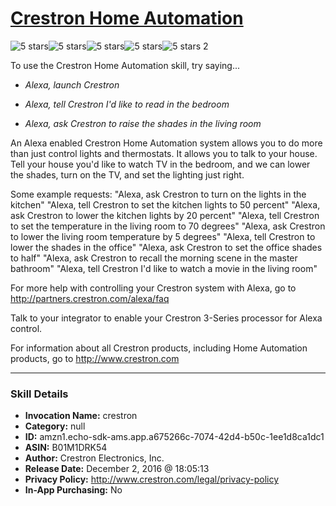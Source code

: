 # [Crestron Home Automation](http://alexa.amazon.com/#skills/amzn1.echo-sdk-ams.app.a675266c-7074-42d4-b50c-1ee1d8ca1dc1)
![5 stars](../../images/ic_star_black_18dp_1x.png)![5 stars](../../images/ic_star_black_18dp_1x.png)![5 stars](../../images/ic_star_black_18dp_1x.png)![5 stars](../../images/ic_star_black_18dp_1x.png)![5 stars](../../images/ic_star_black_18dp_1x.png) 2

To use the Crestron Home Automation skill, try saying...

* *Alexa, launch Crestron*

* *Alexa, tell Crestron I'd like to read in the bedroom*

* *Alexa, ask Crestron to raise the shades in the living room*

An Alexa enabled Crestron Home Automation system allows you to do more than just control lights and thermostats. It allows you to talk to your house. Tell your house you'd like to watch TV in the bedroom, and we can lower the shades, turn on the TV, and set the lighting just right.

Some example requests:
"Alexa, ask Crestron to turn on the lights in the kitchen"
"Alexa, tell Crestron to set the kitchen lights to 50 percent"
"Alexa, ask Crestron to lower the kitchen lights by 20 percent"
"Alexa, tell Crestron to set the temperature in the living room to 70 degrees"
"Alexa, ask Crestron to lower the living room temperature by 5 degrees"
"Alexa, tell Crestron to lower the shades in the office"
"Alexa, ask Crestron to set the office shades to half"
"Alexa, ask Crestron to recall the morning scene in the master bathroom"
"Alexa, tell Crestron I'd like to watch a movie in the living room"

For more help with controlling your Crestron system with Alexa, go to http://partners.crestron.com/alexa/faq

Talk to your integrator to enable your Crestron 3-Series processor for Alexa control.

For information about all Crestron products, including Home Automation products, go to http://www.crestron.com

***

### Skill Details

* **Invocation Name:** crestron
* **Category:** null
* **ID:** amzn1.echo-sdk-ams.app.a675266c-7074-42d4-b50c-1ee1d8ca1dc1
* **ASIN:** B01M1DRK54
* **Author:** Crestron Electronics, Inc.
* **Release Date:** December 2, 2016 @ 18:05:13
* **Privacy Policy:** http://www.crestron.com/legal/privacy-policy
* **In-App Purchasing:** No
